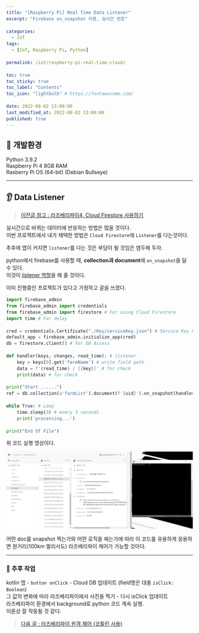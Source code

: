 ```yaml
---
title: "[Raspberry Pi] Real Time Data Listener"  
excerpt: "Firebase on_snapshot 이용, 실시간 반응"

categories:
  - IoT
tags:
  - [IoT, Raspberry Pi, Python]

permalink: /iot/raspberry-pi-real-time-cloud/

toc: true
toc_sticky: true
toc_label: "Contents"
toc_icon: "lightbulb" # https://fontawesome.com/
 
date: 2022-08-02 13:00:00
last_modified_at: 2022-08-02 13:00:00
published: true
---
```


## 🔧 개발환경

Python 3.9.2  
Raspberry Pi 4 8GB RAM  
Rasberry Pi OS (64-bit) (Debian Bullseye)  

---  

## 👂 Data Listener

> [이전글 참고 : 라즈베리파이4, Cloud Firestore 사용하기](https://kdjun97.github.io/iot/raspberry-pi-cloud-firestore/)  

실시간으로 바뀌는 데이터에 반응하는 방법은 많을 것이다.  
이번 프로젝트에서 내가 채택한 방법은 `Cloud Firestore`에 `Listener`를 다는것이다.  

추후에 앱이 커지면 `listener`를 다는 것은 부담이 될 것임은 염두해 두자.  

python에서 firebase를 사용할 때, **collection과 document**에 `on_snapshot`을 달 수 있다.  
이것이 <u>listener 역할</u>을 해 줄 것이다.  

이미 진행중인 프로젝트가 있다고 가정하고 글을 쓰겠다.  

```python
import firebase_admin
from firebase_admin import credentials
from firebase_admin import firestore # For using Cloud Firestore
import time # For delay

cred = credentials.Certificate("./Key/serviceKey.json") # Service Key Path
default_app = firebase_admin.initialize_app(cred)
db = firestore.client() # For DB Access

def handler(keys, changes, read_time): # listener
	key = keys[0].get('farmName') # write field path 
	data = f'{read_time} / [{key}]' # for check
	print(data) # for check

print("Start ......")
ref = db.collection(u'farmList').document(f'{uid}').on_snapshot(handler) # snapshot 찰칵!

while True: # Loop
	time.sleep(3) # every 3 seconds
	print('processing...')

print("End Of File")
```

위 코드 실행 영상이다.  

<a href="https://kdjun97.github.io/assets/images/post_img/iot/raspberry-pi-real-time-cloud/result.gif">
  <img src="/assets/images/post_img/iot/raspberry-pi-real-time-cloud/result.gif" alt="result">
</a>  

어떤 doc를 snapshot 찍는가와 어떤 로직을 짜는가에 따라 이 코드를 유용하게 응용하면 원거리(100km 멀리서도) 라즈베리파이 제어가 가능할 것이다.  

---  

### 🔔 추후 작업

kotlin 앱 - `button onClick` - Cloud DB 업데이트 (field명은 대충 `isClick: Boolean`)  
그 값의 변화에 따라 라즈베리파이에서 사진을 찍기 - 다시 isClick 업데이트  
라즈베리파이 환경에서 background로 python 코드 계속 실행.  
이론상 잘 작동될 것 같다.  

> [다음 글 : 라즈베리파이 원격 제어 (코틀린 사용)](https://kdjun97.github.io/iot/raspberry-pi-with-kotlin/)  